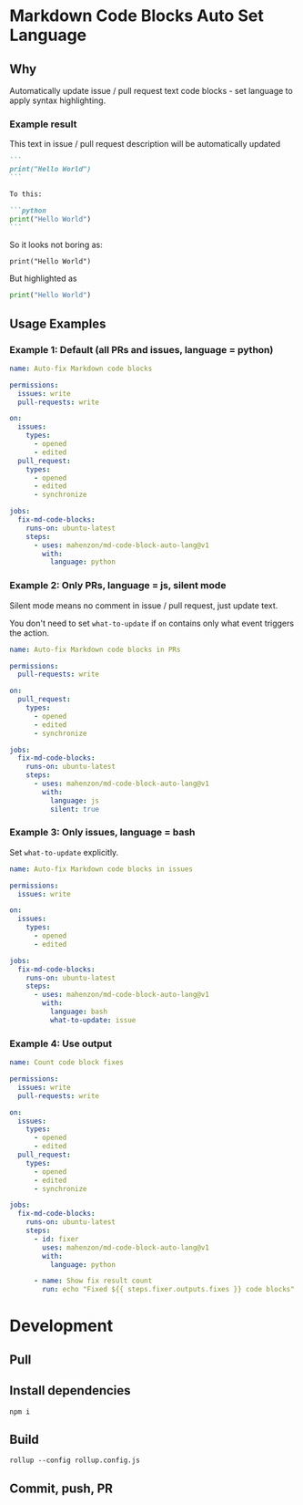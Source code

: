# Markdown Code Blocks Auto Set Language

## **Why**

Automatically update issue / pull request text code blocks - set language to apply syntax highlighting.

### **Example result**

This text in issue / pull request description will be automatically updated

````markdown
```
print("Hello World")
```

To this:
````
````markdown
```python
print("Hello World")
```
````

So it looks not boring as:

```
print("Hello World")
```

But highlighted as
```python
print("Hello World")
```


## **Usage Examples**

### Example 1: Default (all PRs and issues, language = python)

```yaml
name: Auto-fix Markdown code blocks

permissions:
  issues: write
  pull-requests: write

on:
  issues:
    types:
      - opened
      - edited
  pull_request:
    types:
      - opened
      - edited
      - synchronize

jobs:
  fix-md-code-blocks:
    runs-on: ubuntu-latest
    steps:
      - uses: mahenzon/md-code-block-auto-lang@v1
        with:
          language: python
```

### Example 2: Only PRs, language = js, silent mode

Silent mode means no comment in issue / pull request, just update text.

You don't need to set `what-to-update` if `on` contains only what event triggers the action.

```yaml
name: Auto-fix Markdown code blocks in PRs

permissions:
  pull-requests: write

on:
  pull_request:
    types:
      - opened
      - edited
      - synchronize

jobs:
  fix-md-code-blocks:
    runs-on: ubuntu-latest
    steps:
      - uses: mahenzon/md-code-block-auto-lang@v1
        with:
          language: js
          silent: true
```

### Example 3: Only issues, language = bash

Set `what-to-update` explicitly.

```yaml
name: Auto-fix Markdown code blocks in issues

permissions:
  issues: write

on:
  issues:
    types:
      - opened
      - edited

jobs:
  fix-md-code-blocks:
    runs-on: ubuntu-latest
    steps:
      - uses: mahenzon/md-code-block-auto-lang@v1
        with:
          language: bash
          what-to-update: issue
```

### Example 4: Use output

```yaml
name: Count code block fixes

permissions:
  issues: write
  pull-requests: write

on:
  issues:
    types:
      - opened
      - edited
  pull_request:
    types:
      - opened
      - edited
      - synchronize

jobs:
  fix-md-code-blocks:
    runs-on: ubuntu-latest
    steps:
      - id: fixer
        uses: mahenzon/md-code-block-auto-lang@v1
        with:
          language: python

      - name: Show fix result count
        run: echo "Fixed ${{ steps.fixer.outputs.fixes }} code blocks"
```

# Development

## Pull

## Install dependencies
```shell
npm i
```

## Build

```shell
rollup --config rollup.config.js
```

## Commit, push, PR

